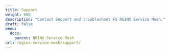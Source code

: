 ```yaml
---
title: Support
weight: 600
description: "Contact Support and troubleshoot F5 NGINX Service Mesh."
draft: false
menu:
  docs:
    parent: NGINX Service Mesh
url: /nginx-service-mesh/support/
---
```

